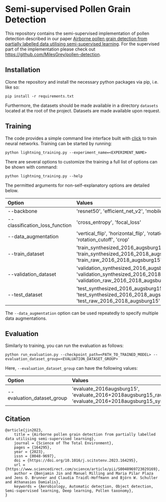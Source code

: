 # Semi-supervised Pollen Grain Detection

This repository contains the semi-supervised implementation of pollen detection described in our paper 
[Airborne pollen grain detection from partially labelled data utilising semi-supervised learning](https://doi.org/10.1016/j.scitotenv.2023.164295).
For the supervised part of the implementation please check out https://github.com/MilesGrey/pollen-detection.

## Installation

Clone the repository and install the necessary python packages via pip, i.e. like so:

```commandline
pip install -r requirements.txt
```

Furthermore, the datasets should be made available in a directory `datasets` located at the root of the project.
Datasets are made available upon request.

## Training

The code provides a simple command line interface built with [click](https://palletsprojects.com/p/click/) to train 
neural networks. Training can be started by running:

```commandline
python lightning_training.py --experiment_name=<EXPERIMENT_NAME>
```

There are several options to customize the training a full list of options can be shown with command:

```commandline
python lightning_training.py --help
```

The permitted arguments for non-self-explanatory options are detailed below.

| Option                         | Values                                                                                                                         |
|:-------------------------------|:-------------------------------------------------------------------------------------------------------------------------------|
| --backbone                     | 'resnet50', 'efficient_net_v2', 'mobile_net_v3'                                                                                |
| --classification_loss_function | 'cross_entropy', 'focal_loss'                                                                                                  |
| --data_augmentation            | 'vertical_flip', 'horizontal_flip', 'rotation', 'rotation_cutoff', 'crop'                                                      |
| --train_dataset                | 'train_synthesized_2016_augsburg15', 'train_synthesized_2016_2018_augsburg15', 'train_raw_2016_2018_augsburg15'                |
| --validation_dataset           | 'validation_synthesized_2016_augsburg15', 'validation_synthesized_2016_2018_augsburg15', 'validation_raw_2016_2018_augsburg15' |
| --test_dataset                 | 'test_synthesized_2016_augsburg15', 'test_synthesized_2016_2018_augsburg15', 'test_raw_2016_2018_augsburg15'                   |

The `--data_augmentation` option can be used repeatedly to specify multiple data augmentations.

## Evaluation

Similarly to training, you can run the evaluation as follows:

```commandline
python run_evaluation.py --checkpoint_path=<PATH_TO_TRAINED_MODEL> --evaluation_dataset_group=<EVALUATION_DATASET_GROUP>
```

Here,  `--evaluation_dataset_group` can have the following values:

| Option                     | Values                                                                                                    |
|:---------------------------|:----------------------------------------------------------------------------------------------------------|
| --evaluation_dataset_group | 'evaluate_2016augsburg15', 'evaluate_2016+2018augsburg15_raw', 'evaluate_2016+2018augsburg15_synthesised' |


## Citation


```
@article{jin2023,
    title = {Airborne pollen grain detection from partially labelled data utilising semi-supervised learning},
    journal = {Science of The Total Environment},
    pages = {164295},
    year = {2023},
    issn = {0048-9697},
    doi = {https://doi.org/10.1016/j.scitotenv.2023.164295},
    url = {https://www.sciencedirect.com/science/article/pii/S0048969723029169},
    author = {Benjamin Jin and Manuel Milling and Maria Pilar Plaza and Jens O. Brunner and Claudia Traidl-Hoffmann and Björn W. Schuller and Athanasios Damialis},
    keywords = {Aerobiology, Automatic detection, Object detection, Semi-supervised learning, Deep learning, Pollen taxonomy},
}
```
